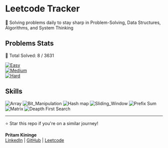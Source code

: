 # Leetcode Tracker</h1>
  
🚀 Solving problems daily to stay sharp in Problem-Solving, Data Structures, Algorithms, and System Thinking

## Problems Stats

🚀 Total Solved: 8 / 3631

[![Easy](https://img.shields.io/badge/Easy-2-brightgreen)](/easy.md)  
[![Medium](https://img.shields.io/badge/Medium-4-yellow)](/medium.md)  
[![Hard](https://img.shields.io/badge/Hard-2-red)](/hard.md)  

## Skills 

![Array](https://img.shields.io/badge/Array-gray)
![Bit_Manipulation](https://img.shields.io/badge/Bit_Manipulation-gray)
![Hash map](https://img.shields.io/badge/Hash_Map-gray)
![Sliding_Window](https://img.shields.io/badge/Sliding_Window-gray)
![Prefix Sum](https://img.shields.io/badge/Prefix_Sum-gray)
![Matrix](https://img.shields.io/badge/Matrix-gray)
![Deapth First Search](https://img.shields.io/badge/Depth_First_Search-gray)

---

⭐ Star this repo if you're on a similar journey!

**Pritam Kininge**    
[LinkedIn](https://linkedin.com/in/pritam-kininge)  |  [GitHub](https://github.com/kininge)  |  [Leetcode](https://leetcode.com/u/kininge007/)
</div>






